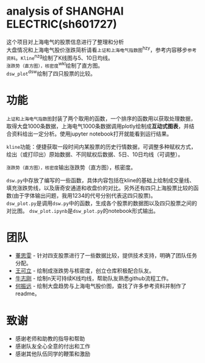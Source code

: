 # analysis of SHANGHAI ELECTRIC(sh601727)
这个项目对上海电气的股票信息进行了整理和分析<br>
大盘情况和上海电气股价涨跌简析请看`上证和上海电气指数图`<sup>hzy</sup>，参考内容移步`参考资料`。`Kline`<sup>nzg</sup>绘制了K线图与5、10日均线。  
`涨跌势（直方图），核密度`<sup>wkl</sup>绘制了直方图。  
`dsw_plot`<sup>dsw</sup>绘制了四只股票的比较。

# 功能
`上证和上海电气指数图`封装了两个取用的函数，一个排序的函数用以获取处理数据，取得大盘1000条数据，上海电气1000条数据调用plotly绘制成**互动式图表**，并结合资料给出一定分析。使用jupyter notebook打开就能看到运行结果。  

`kline`功能：便捷获取一段时间内某股票的历史行情数据，可调整多种赋权方式，绘出（或打印出）原始数据、不同赋权后数据、5日、10日均线（可调整）。

`涨跌势（直方图），核密度`输出涨跌势（直方图），核密度。  

`dsw.py`中存放了编写的一些函数，具体内容包括在kline的基础上绘制成交量线、填充涨跌势线，以及唐奇安通道和收盘价的对比。另外还有四只上海股票比较的函数(由于字体输出问题，我用1234的代号分别代表这四只股票)。  
`dsw_plot.py`是调用`dsw.py`中的函数，生成各个股票的数据图以及四只股票之间的对比图。
`dsw_plot.ipynb`是`dsw_plot.py`的notebook形式输出。

# 团队
* [董思雯](https://github.com/liquor-d) - 针对四支股票进行了一些数据比较，提供技术支持，明确了团队任务分配。
* [王可立](https://github.com/Heroygptr) - 绘制成涨跌势与核密度，创立仓库积极配合队友。
* [牛志刚](https://github.com/NiuZG) - 绘制n天可持续K线均线，帮助队友熟悉github流程工作。
* [何振远](https://github.com/Smiille) - 绘制大盘趋势与上海电气股价图，查找了许多参考资料并制作了readme。

# 致谢
* 感谢老师和助教的指导和帮助
* 感谢队友全心全意的付出和工作
* 感谢其他队伍同学的鞭策和激励